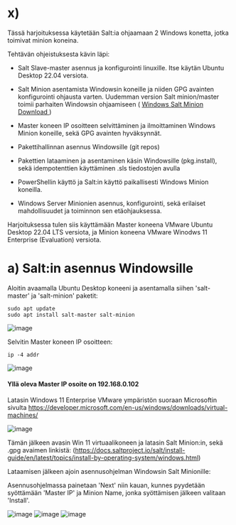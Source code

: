 # x)

Tässä harjoituksessa käytetään Salt:ia ohjaamaan 2 Windows konetta, jotka toimivat minion koneina.

Tehtävän ohjeistuksesta kävin läpi:
 
 - Salt Slave-master asennus ja konfigurointi linuxille. Itse käytän Ubuntu Desktop 22.04 versiota.
 
 - Salt Minion asentamista Windowsin koneille ja niiden GPG avainten konfigurointi ohjausta varten. Uudemman version Salt
 minion/master toimii parhaiten Windowsin ohjaamiseen ( <a href=https://repo.saltproject.io/](https://docs.saltproject.io/salt/install-guide/en/latest/topics/install-by-operating-system/windows.html>
  Windows Salt Minion Download </a>)
 
 - Master koneen IP osoitteen selvittäminen ja ilmoittaminen Windows Minion koneille, sekä GPG avainten hyväksynnät.

 - Pakettihallinnan asennus Windowsille (git repos)

 - Pakettien lataaminen ja asentaminen käsin Windowsille (pkg.install), sekä idempotenttien käyttäminen .sls tiedostojen avulla

 - PowerShellin käyttö ja Salt:in käyttö paikallisesti Windows Minion koneilla.
 
 - Windows Server Minionien asennus, konfigurointi, sekä erilaiset mahdollisuudet ja toiminnon sen etäohjauksessa. 
 
Harjoituksessa tulen siis käyttämään Master koneena VMware Ubuntu Desktop 22.04 LTS versiota, ja Minion koneena VMware Winodws 11 Enterprise (Evaluation) versiota.
 
# a) Salt:in asennus Windowsille

Aloitin avaamalla Ubuntu Desktop koneeni ja asentamalla siihen 'salt-master' ja 'salt-minion' paketit:

    sudo apt update
    sudo apt install salt-master salt-minion

![image](https://user-images.githubusercontent.com/128583292/235765243-0c7887e6-d307-4576-8760-81e1a05a0f35.png)

Selvitin Master koneen IP osoitteen:

    ip -4 addr
    
![image](https://user-images.githubusercontent.com/128583292/235773963-a620c6c5-6a18-4536-9c01-c674c5ecc54a.png)

#### Yllä oleva Master IP osoite on 192.168.0.102



Latasin Windows 11 Enterprise VMware ympäristön suoraan Microsoftin sivulta https://developer.microsoft.com/en-us/windows/downloads/virtual-machines/
 
![image](https://user-images.githubusercontent.com/128583292/235736725-3225a20f-dd10-4653-bb3c-9b92238ecd5c.png)

Tämän jälkeen avasin Win 11 virtuaalikoneen ja latasin Salt Minion:in, sekä .gpg avaimen linkistä: (https://docs.saltproject.io/salt/install-guide/en/latest/topics/install-by-operating-system/windows.html)

Lataamisen jälkeen ajoin asennusohjelman Windowsin Salt Minionille:

Asennusohjelmassa painetaan 'Next' niin kauan, kunnes pyydetään syöttämään 'Master IP' ja Minion Name, jonka syöttämisen jälkeen valitaan 'Install'.

![image](https://user-images.githubusercontent.com/128583292/235772826-327d91a2-0ee6-46c6-8539-9c6ae86bab19.png)
![image](https://user-images.githubusercontent.com/128583292/235775769-8a6f588e-754e-407f-9da2-7798a03f3adc.png)
![image](https://user-images.githubusercontent.com/128583292/235777059-731276d6-ef57-4760-9e36-39cfcf09dd15.png)



 
